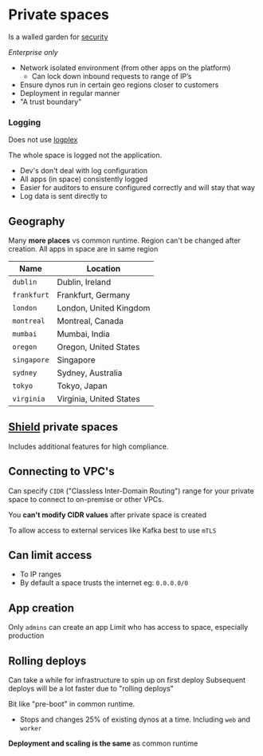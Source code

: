 # Private spaces

Is a walled garden for [security](https://devcenter.heroku.com/articles/private-spaces)

_Enterprise only_

- Network isolated environment (from other apps on the platform)
  - Can lock down inbound requests to range of IP’s
- Ensure dynos run in certain geo regions closer to customers
- Deployment in regular manner
- "A trust boundary"

### Logging

Does not use [logplex](../architecture/logging.md)

The whole space is logged not the application.

- Dev's don't deal with log configuration
- All apps (in space) consistently logged
- Easier for auditors to ensure configured correctly and will stay that way
- Log data is sent directly to

## Geography

Many **more places** vs common runtime.
Region can't be changed after creation. All apps in space are in same region

| Name        | Location                |
| ----------- | ----------------------- |
| `dublin`    | Dublin, Ireland         |
| `frankfurt` | Frankfurt, Germany      |
| `london`    | London, United Kingdom  |
| `montreal`  | Montreal, Canada        |
| `mumbai`    | Mumbai, India           |
| `oregon`    | Oregon, United States   |
| `singapore` | Singapore               |
| `sydney`    | Sydney, Australia       |
| `tokyo`     | Tokyo, Japan            |
| `virginia`  | Virginia, United States |

## [Shield](./shield.md) private spaces

Includes additional features for high compliance.

## Connecting to VPC's

Can specify `CIDR` ("Classless Inter-Domain Routing") range for your private space to connect to on-premise or other VPCs.

You **can't modify CIDR values** after private space is created

To allow access to external services like Kafka best to use `mTLS`

## Can limit access

- To IP ranges
- By default a space trusts the internet eg: `0.0.0.0/0`

## App creation

Only `admins` can create an app
Limit who has access to space, especially production

## Rolling deploys

Can take a while for infrastructure to spin up on first deploy
Subsequent deploys will be a lot faster due to "rolling deploys"

Bit like "pre-boot" in common runtime.

- Stops and changes 25% of existing dynos at a time. Including `web` and `worker`

**Deployment and scaling is the same** as common runtime
